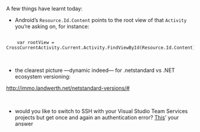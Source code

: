 A few things have learnt today:

-   Android’s `Resource.Id.Content` points to the root view of that `Activity`
    you’re asking on, for instance:

~~~~~~~~~~~~~~~~~~~~~~~~~~~~~~~~~~~~~~~~~~~~~~~~~~~~~~~~~~~~~~~~~~~~~~~~~~~~~~~~

    var rootView = CrossCurrentActivity.Current.Activity.FindViewById(Resource.Id.Content);
~~~~~~~~~~~~~~~~~~~~~~~~~~~~~~~~~~~~~~~~~~~~~~~~~~~~~~~~~~~~~~~~~~~~~~~~~~~~~~~~

 

-   the clearest picture —dynamic indeed— for .netstandard vs .NET ecosystem
    versioning:

<http://immo.landwerth.net/netstandard-versions/#>

 

-   would you like to switch to SSH with your Visual Studio Team Services
    projects but get once and again an authentication error?
    [This](https://stackoverflow.com/a/46990403)’ your answer
